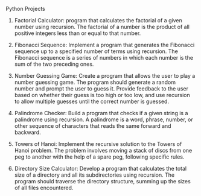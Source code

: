 Python Projects

1. Factorial Calculator: program that calculates the factorial of a given number using recursion. The factorial of a number is the product of all positive integers less than or equal to that number.

2. Fibonacci Sequence: Implement a program that generates the Fibonacci sequence up to a specified number of terms using recursion. The Fibonacci sequence is a series of numbers in which each number is the sum of the two preceding ones.

3. Number Guessing Game: Create a program that allows the user to play a number guessing game. The program should generate a random number and prompt the user to guess it. Provide feedback to the user based on whether their guess is too high or too low, and use recursion to allow multiple guesses until the correct number is guessed.

4. Palindrome Checker: Build a program that checks if a given string is a palindrome using recursion. A palindrome is a word, phrase, number, or other sequence of characters that reads the same forward and backward.

5. Towers of Hanoi: Implement the recursive solution to the Towers of Hanoi problem. The problem involves moving a stack of discs from one peg to another with the help of a spare peg, following specific rules.

6. Directory Size Calculator: Develop a program that calculates the total size of a directory and all its subdirectories using recursion. The program should traverse the directory structure, summing up the sizes of all files encountered.
